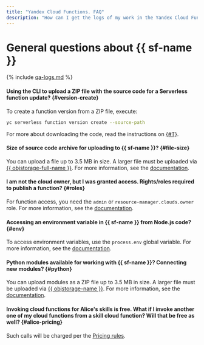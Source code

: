 ```yaml
---
title: "Yandex Cloud Functions. FAQ"
description: "How can I get the logs of my work in the Yandex Cloud Functions service? Answers to this and other questions in this article."
---
```


# General questions about {{ sf-name }}

{% include [qa-logs.md](../../_includes/qa-logs.md) %}

#### Using the CLI to upload a ZIP file with the source code for a Serverless function update? {#version-create}

To create a function version from a ZIP file, execute:

```bash
yc serverless function version create --source-path
```

For more about downloading the code, read the instructions on [{#T}](../../functions/operations/function/version-manage.md).

#### Size of source code archive for uploading to {{ sf-name }}? {#file-size}

You can upload a file up to 3.5 MB in size. A larger file must be uploaded via [{{ objstorage-full-name }}](../../storage/operations/objects/upload.md). For more information, see the [documentation](../../functions/operations/function/version-manage.md).

#### I am not the cloud owner, but I was granted access. Rights/roles required to publish a function? {#roles}

For function access, you need the `admin` or `resource-manager.clouds.owner` role. For more information, see the [documentation](../security/).

#### Accessing an environment variable in {{ sf-name }} from Node.js code? {#env}

To access environment variables, use the `process.env` global variable. For more information, see the [documentation](https://nodejs.org/dist/latest-v8.x/docs/api/process.html#process_process_env).

#### Python modules available for working with {{ sf-name }}? Connecting new modules? {#python}

You can upload modules as a ZIP file up to 3.5 MB in size. A larger file must be uploaded via [{{ objstorage-name }}](../../storage/operations/objects/upload.md). For more information, see the [documentation](../../functions/operations/function/version-manage.md).

#### Invoking cloud functions for Alice's skills is free. What if I invoke another one of my cloud functions from a skill cloud function? Will that be free as well? {#alice-pricing}

Such calls will be charged per the [Pricing rules](../pricing.md).